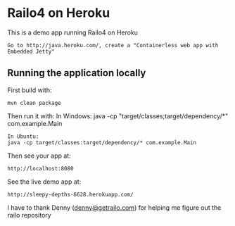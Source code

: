 # Railo4 on Heroku

This is a demo app running Railo4 on Heroku

	Go to http://java.heroku.com/, create a "Containerless web app with Embedded Jetty"

## Running the application locally

First build with:

    mvn clean package

Then run it with:
	In Windows:
    java -cp "target/classes;target/dependency/*" com.example.Main
    
    In Ubuntu:
    java -cp target/classes:target/dependency/* com.example.Main
	
Then see your app at:

    http://localhost:8080
	
    
See the live demo app at:
	
	http://sleepy-depths-6628.herokuapp.com/
	
I have to thank Denny (denny@getrailo.com) for helping me figure out the railo repository	


